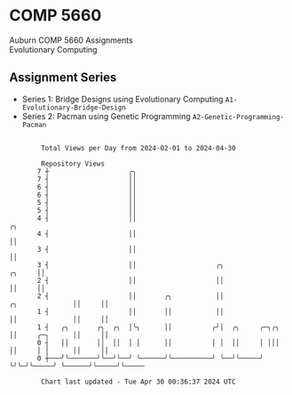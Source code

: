 # COMP 5660
Auburn COMP 5660 Assignments  
Evolutionary Computing

## Assignment Series
- Series 1: Bridge Designs using Evolutionary Computing `A1-Evolutionary-Bridge-Design`
- Series 2: Pacman using Genetic Programming `A2-Genetic-Programming-Pacman`

```

        Total Views per Day from 2024-02-01 to 2024-04-30

        Repository Views
       7 ┼                    ╭╮
       7 ┤                    ││
       6 ┤                    ││
       6 ┤                    ││
       5 ┤                    ││
       5 ┤                    ││
       4 ┤                    ││                                                            ╭╮
       4 ┤                    ││                                                            ││
       3 ┤                    ││                                                            ││
       3 ┤                    ││                    ╭╮                               ╭╮     ││
       2 ┤                    ││                    ││                               ││     ││
       2 ┤                    ││       ╭╮           ││               ╭╮              ││     ││
       1 ┤                    ││       ││           ││               ││              ││     ││
       1 ┤   ╭╮       ╭╮  ╭╮  │╰╮      ││          ╭╯│  ╭╮     ╭─╮╭╮ ││     ╭─╮      ││     ││
       0 ┤   ││       ││  ││  │ │      ││          │ │  ││     │ │││ ││     │ │      ││     ││
       0 ┼───╯╰───────╯╰──╯╰──╯ ╰──────╯╰──────────╯ ╰──╯╰─────╯ ╰╯╰─╯╰─────╯ ╰──────╯╰─────╯╰─────

        Chart last updated - Tue Apr 30 00:36:37 2024 UTC
        
```

